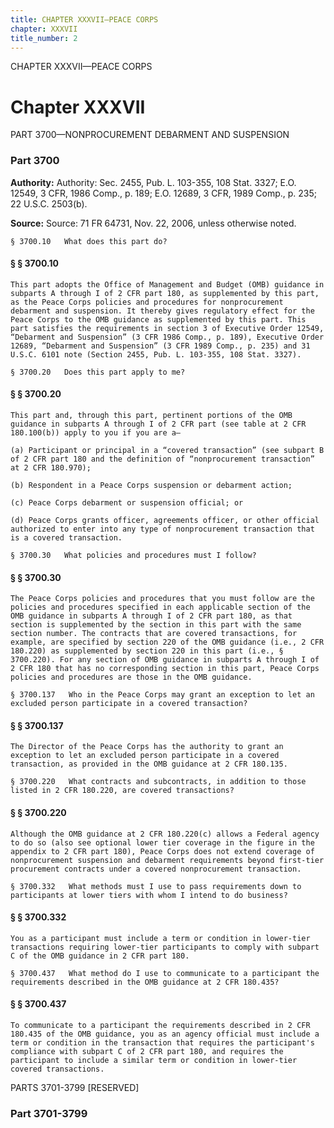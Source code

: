 ```yaml
---
title: CHAPTER XXXVII—PEACE CORPS
chapter: XXXVII
title_number: 2
---
```


CHAPTER XXXVII—PEACE CORPS

# Chapter XXXVII

  PART 3700—NONPROCUREMENT DEBARMENT AND SUSPENSION

### Part 3700

**Authority:** Authority: Sec. 2455, Pub. L. 103-355, 108 Stat. 3327; E.O. 12549, 3 CFR, 1986 Comp., p. 189; E.O. 12689, 3 CFR, 1989 Comp., p. 235; 22 U.S.C. 2503(b).

**Source:** Source: 71 FR 64731, Nov. 22, 2006, unless otherwise noted.

    § 3700.10   What does this part do?

#### § § 3700.10

    This part adopts the Office of Management and Budget (OMB) guidance in subparts A through I of 2 CFR part 180, as supplemented by this part, as the Peace Corps policies and procedures for nonprocurement debarment and suspension. It thereby gives regulatory effect for the Peace Corps to the OMB guidance as supplemented by this part. This part satisfies the requirements in section 3 of Executive Order 12549, “Debarment and Suspension” (3 CFR 1986 Comp., p. 189), Executive Order 12689, “Debarment and Suspension” (3 CFR 1989 Comp., p. 235) and 31 U.S.C. 6101 note (Section 2455, Pub. L. 103-355, 108 Stat. 3327).

    § 3700.20   Does this part apply to me?

#### § § 3700.20

    This part and, through this part, pertinent portions of the OMB guidance in subparts A through I of 2 CFR part (see table at 2 CFR 180.100(b)) apply to you if you are a—

    (a) Participant or principal in a “covered transaction” (see subpart B of 2 CFR part 180 and the definition of “nonprocurement transaction” at 2 CFR 180.970);

    (b) Respondent in a Peace Corps suspension or debarment action;

    (c) Peace Corps debarment or suspension official; or

    (d) Peace Corps grants officer, agreements officer, or other official authorized to enter into any type of nonprocurement transaction that is a covered transaction.

    § 3700.30   What policies and procedures must I follow?

#### § § 3700.30

    The Peace Corps policies and procedures that you must follow are the policies and procedures specified in each applicable section of the OMB guidance in subparts A through I of 2 CFR part 180, as that section is supplemented by the section in this part with the same section number. The contracts that are covered transactions, for example, are specified by section 220 of the OMB guidance (i.e., 2 CFR 180.220) as supplemented by section 220 in this part (i.e., § 3700.220). For any section of OMB guidance in subparts A through I of 2 CFR 180 that has no corresponding section in this part, Peace Corps policies and procedures are those in the OMB guidance.

    § 3700.137   Who in the Peace Corps may grant an exception to let an excluded person participate in a covered transaction?

#### § § 3700.137

    The Director of the Peace Corps has the authority to grant an exception to let an excluded person participate in a covered transaction, as provided in the OMB guidance at 2 CFR 180.135.

    § 3700.220   What contracts and subcontracts, in addition to those listed in 2 CFR 180.220, are covered transactions?

#### § § 3700.220

    Although the OMB guidance at 2 CFR 180.220(c) allows a Federal agency to do so (also see optional lower tier coverage in the figure in the appendix to 2 CFR part 180), Peace Corps does not extend coverage of nonprocurement suspension and debarment requirements beyond first-tier procurement contracts under a covered nonprocurement transaction.

    § 3700.332   What methods must I use to pass requirements down to participants at lower tiers with whom I intend to do business?

#### § § 3700.332

    You as a participant must include a term or condition in lower-tier transactions requiring lower-tier participants to comply with subpart C of the OMB guidance in 2 CFR part 180.

    § 3700.437   What method do I use to communicate to a participant the requirements described in the OMB guidance at 2 CFR 180.435?

#### § § 3700.437

    To communicate to a participant the requirements described in 2 CFR 180.435 of the OMB guidance, you as an agency official must include a term or condition in the transaction that requires the participant's compliance with subpart C of 2 CFR part 180, and requires the participant to include a similar term or condition in lower-tier covered transactions.

  PARTS 3701-3799 [RESERVED]

### Part 3701-3799

